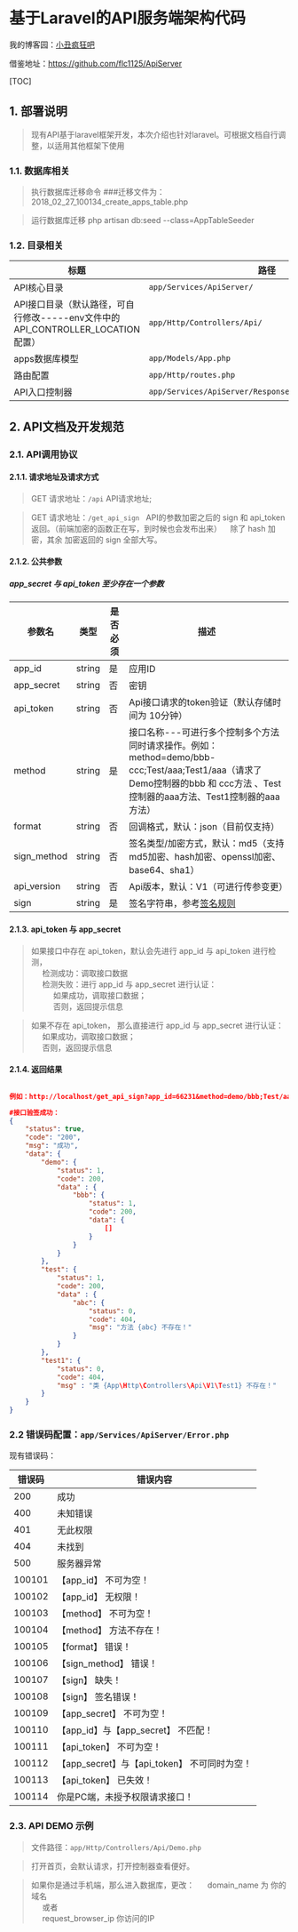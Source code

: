 # 基于Laravel的API服务端架构代码

我的博客园：<a href="http://www.clownpy.cc"  target="_blank">小丑疯狂吧</a>

借鉴地址：https://github.com/flc1125/ApiServer

[TOC]

## 1. 部署说明

> 现有API基于laravel框架开发，本次介绍也针对laravel。可根据文档自行调整，以适用其他框架下使用

### 1.1. 数据库相关

> 执行数据库迁移命令 ###迁移文件为：2018_02_27_100134_create_apps_table.php

> 运行数据库迁移 php artisan db:seed --class=AppTableSeeder


### 1.2. 目录相关

|标题|路径|
|----|----|
|API核心目录|`app/Services/ApiServer/`|
|API接口目录（默认路径，可自行修改-----env文件中的 API_CONTROLLER_LOCATION 配置）|`app/Http/Controllers/Api/`|
|apps数据库模型|`app/Models/App.php`|
|路由配置|`app/Http/routes.php`|
|API入口控制器|`app/Services/ApiServer/Response/RouterController.php`|

## 2. API文档及开发规范

### 2.1. API调用协议

#### 2.1.1. 请求地址及请求方式

> GET 请求地址：`/api`   API请求地址;

> GET 请求地址：`/get_api_sign`   API的参数加密之后的 sign 和 api_token 返回。（前端加密的函数正在写，到时候也会发布出来）
    除了 hash 加密，其余 加密返回的 sign 全部大写。

#### 2.1.2. 公共参数
##### app_secret 与 api_token 至少存在一个参数
|参数名|类型|是否必须|描述|
|----|----|----|----|
|app_id|string|是|应用ID|
|app_secret|string|否|密钥|
|api_token|string|否|Api接口请求的token验证（默认存储时间为 10分钟）|
|method|string|是|接口名称---可进行多个控制多个方法同时请求操作。例如：method=demo/bbb-ccc;Test/aaa;Test1/aaa（请求了 Demo控制器的bbb 和 ccc方法 、Test控制器的aaa方法、Test1控制器的aaa方法）|
|format|string|否|回调格式，默认：json（目前仅支持）|
|sign_method|string|否|签名类型/加密方式，默认：md5（支持md5加密、hash加密、openssl加密、base64、sha1）|
|api_version|string|否|Api版本，默认：V1（可进行传参变更）|
|sign|string|是|签名字符串，参考[签名规则](#签名规则)|

#### 2.1.3. api_token 与 app_secret

> 如果接口中存在 api_token，默认会先进行 app_id 与 api_token 进行检测，<br>
 &nbsp;&nbsp;&nbsp;&nbsp;&nbsp;检测成功：调取接口数据<br>
 &nbsp;&nbsp;&nbsp;&nbsp;&nbsp;检测失败：进行 app_id 与 app_secret 进行认证：<br>
 &nbsp;&nbsp;&nbsp;&nbsp;&nbsp;&nbsp;&nbsp;&nbsp;&nbsp;&nbsp;如果成功，调取接口数据；<br>
 &nbsp;&nbsp;&nbsp;&nbsp;&nbsp;&nbsp;&nbsp;&nbsp;&nbsp;&nbsp;否则，返回提示信息
 
> 如果不存在 api_token， 那么直接进行 app_id 与 app_secret 进行认证：<br>
 &nbsp;&nbsp;&nbsp;&nbsp;&nbsp;如果成功，调取接口数据；<br>
 &nbsp;&nbsp;&nbsp;&nbsp;&nbsp;否则，返回提示信息

#### 2.1.4. 返回结果

```json

例如：http://localhost/get_api_sign?app_id=66231&method=demo/bbb;Test/aaa;Test1/aaa&sign_method=md5&app_secret=0326&sign=C0D19C39E8DFE3FDF78915718C40902E&api_version=v2

#接口验签成功：
{
    "status": true,
    "code": "200",
    "msg": "成功",
    "data": {
        "demo": {
            "status": 1,
            "code": 200,
            "data" : {
                "bbb": {
                    "status": 1,
                    "code": 200,
                    "data": {
                        []
                    }
                }
            }
        },
        "test": {
            "status": 1,
            "code": 200,
            "data" : {
                "abc": {
                    "status": 0,
                    "code": 404,
                    "msg": "方法 {abc} 不存在！"
                }
            }
        },
        "test1": {
            "status": 0,
            "code": 404,
            "msg" : "类 {App\Http\Controllers\Api\V1\Test1} 不存在！"
        }
    }
}
```


### 2.2 错误码配置：`app/Services/ApiServer/Error.php`

现有错误码：

|错误码|错误内容|
|----|----|
|200|成功|
|400|未知错误|
|401|无此权限|
|404|未找到|
|500|服务器异常|
|100101|【app_id】 不可为空！
|100102|【app_id】 无权限！
|100103|【method】 不可为空！
|100104|【method】 方法不存在！
|100105|【format】 错误！
|100106|【sign_method】 错误！
|100107|【sign】 缺失！
|100108|【sign】 签名错误！
|100109|【app_secret】 不可为空！
|100110|【app_id】与【app_secret】 不匹配！
|100111|【api_token】 不可为空！
|100112|【app_secret】与【api_token】 不可同时为空！
|100113|【api_token】 已失效！
|100114|你是PC端，未授予权限请求接口！


### 2.3. API DEMO 示例
> 文件路径：`app/Http/Controllers/Api/Demo.php`

> 打开首页，会默认请求，打开控制器查看便好。

> 如果你是通过手机端，那么进入数据库，更改：
&nbsp;&nbsp;&nbsp;&nbsp; domain_name 为 你的域名 <br>
&nbsp;&nbsp;&nbsp;&nbsp; 或者<br>
&nbsp;&nbsp;&nbsp;&nbsp; request_browser_ip 你访问的IP<br>
